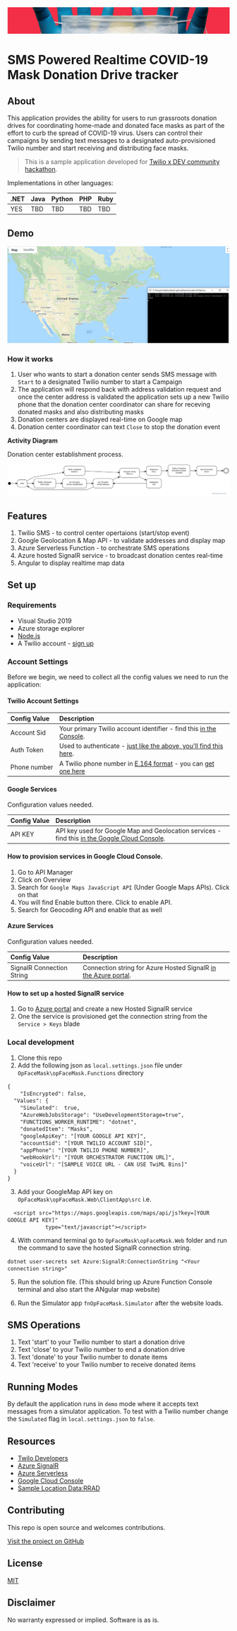 <img  src="hackathon-image.jpg" alt="Twilio Dev Hackathon"  />
 
# SMS Powered Realtime COVID-19 Mask Donation Drive tracker 

## About

This application provides the ability for users to run grassroots donation drives for coordinating home-made and donated face masks as part of the effort to curb the spread of COVID-19 virus. Users can control their campaigns by sending text messages to a designated auto-provisioned Twilio number and start receiving and distributing face masks.

>This is a sample application developed for [Twilio x DEV community hackathon](https://dev.to/devteam/announcing-the-twilio-hackathon-on-dev-2lh8). 

Implementations in other languages:

| .NET | Java | Python | PHP | Ruby |
| :--- | :--- | :----- | :-- | :--- |
| YES  | TBD  | TBD    | TBD | TBD  |

## Demo
<img  src="opFaceMask-demo.gif" alt="Twilio Dev Hackathon Demo"  />

### How it works

1. User who wants to start a donation center sends SMS message with `Start` to a designated Twilio number to start a Campaign
1. The application will respond back with address validation request and once the center address is validated the application sets up a new Twilio phone that the donation center coordinator can share for receving donated masks and also distributing masks 
1. Donation centers are displayed real-time on Google map
1. Donation center coordinator can text `Close` to stop the donation event  

**Activity Diagram**

Donation center establishment process.

<img  src="activity-diagram.svg" alt="Activity diagram"  />

## Features

1. Twilio SMS - to control center opertaions (start/stop event)
1. Google Geolocation & Map API - to validate addresses and display map
1. Azure Serverless Function - to orchestrate SMS operations
1. Azure hosted SignalR service - to broadcast donation centes real-time
1. Angular to display realtime map data


## Set up

### Requirements

- Visual Studio 2019
- Azure storage explorer
- [Node.js](https://nodejs.org/)
- A Twilio account - [sign up](https://www.twilio.com/try-twilio)

### Account Settings
Before we begin, we need to collect
all the config values we need to run the application:

#### Twilio Account Settings

| Config&nbsp;Value | Description                                                                                                                                                  |
| :---------------- | :----------------------------------------------------------------------------------------------------------------------------------------------------------- |
| Account&nbsp;Sid  | Your primary Twilio account identifier - find this [in the Console](https://www.twilio.com/console).                                                         |
| Auth&nbsp;Token   | Used to authenticate - [just like the above, you'll find this here](https://www.twilio.com/console).                                                         |
| Phone&nbsp;number | A Twilio phone number in [E.164 format](https://en.wikipedia.org/wiki/E.164) - you can [get one here](https://www.twilio.com/console/phone-numbers/incoming) |


#### Google Services

Configuration values needed.

| Config&nbsp;Value | Description                                                                                                                                                  |
| :---------------- | :----------------------------------------------------------------------------------------------------------------------------------------------------------- |
| API KEY  | API key used for Google Map and Geolocation services - find this [in the Goggle Cloud Console](https://console.cloud.google.com/).                                                         |

#### How to provision services in Google Cloud Console.
1. Go to API Manager
1. Click on Overview
1. Search for `Google Maps JavaScript API` (Under Google Maps APIs). Click on that
1. You will find Enable button there. Click to enable API.
1. Search for Geocoding API and enable that as well

#### Azure Services

Configuration values needed.

| Config&nbsp;Value | Description                                                                                                                                                  |
| :---------------- | :----------------------------------------------------------------------------------------------------------------------------------------------------------- |
| SignalR Connection String  | Connection string for Azure Hosted SignalR [in the Azure portal](https://portal.azure.com).                                                         |

#### How to set up a hosted SignalR service
1. Go to [Azure portal](https://portal.azure.com) and create a new Hosted SignalR service 
1. One the service is provisioned get the connection string from the `Service > Keys` blade

### Local development
1. Clone this repo
2. Add the following json as `local.settings.json` file under `OpFaceMask\opFaceMask.Functions` directory

```
{
    "IsEncrypted": false,
  "Values": {
    "Simulated":  true,
    "AzureWebJobsStorage": "UseDevelopmentStorage=true",
    "FUNCTIONS_WORKER_RUNTIME": "dotnet",
    "donatedItem": "Masks",
    "googleApiKey": "[YOUR GOOGLE API KEY]",
    "accountSid": "[YOUR TWILIO ACCOUNT SID]",
    "appPhone": "[YOUR TWILIO PHONE NUMBER]",
    "webHookUrl": "[YOUR ORCHESTRATOR FUNCTION URL]",
    "voiceUrl": "[SAMPLE VOICE URL - CAN USE TwiML Bins]"
  }
}
```
3. Add your GoogleMap API key on `OpFaceMask\opFaceMask.Web\ClientApp\src` i.e.

```
  <script src="https://maps.googleapis.com/maps/api/js?key=[YOUR GOOGLE API KEY]"
            type="text/javascript"></script>
```
4. With command terminal go to `OpFaceMask\opFaceMask.Web` folder and run the command to save the hosted SignalR connection string.

```
dotnet user-secrets set Azure:SignalR:ConnectionString "<Your connection string>"
```
5. Run the solution file. (This should bring up Azure Function Console terminal and also start the ANgular map website)

6. Run the Simulator app `fnOpFaceMask.Simulator` after the website loads.

## SMS Operations
1. Text 'start' to your Twilio number to start a donation drive
1. Text 'close' to your Twilio number to end a donation drive
1. Text 'donate' to your Twilio number to donate items
1. Text 'receive' to your Twilio number to receive donated items

## Running Modes
By default the application runs in `demo` mode where it accepts text messages from a simulator application. To test with a Twilio number change the `Simulated` flag in `local.settings.json` to `false`.

## Resources

- [Twilo Developers](https://dev.to/)
- [Azure SignalR](https://azure.microsoft.com/en-us/services/signalr-service/)
- [Azure Serverless](https://azure.microsoft.com/en-us/services/functions/)
- [Google Cloud Console](https://console.cloud.google.com/)
- [Sample Location Data:RRAD](https://github.com/EthanRBrown/rrad)

## Contributing

This repo is open source and welcomes contributions.

[Visit the project on GitHub](https://github.com/tarikub/opFaceMask)

## License

[MIT](http://www.opensource.org/licenses/mit-license.html)

## Disclaimer

No warranty expressed or implied. Software is as is.